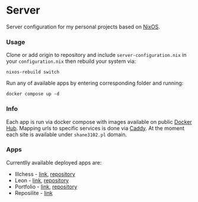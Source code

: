 # Server

Server configuration for my personal projects based on [NixOS](https://nixos.org/).

### Usage
Clone or add origin to repository and include `server-configuration.nix` in your `configuration.nix` then rebuild your system via: 
```
nixos-rebuild switch
```
Run any of available apps by entering corresponding folder and running:
```
docker compose up -d
```

### Info
Each app is run via docker compose with images available on public [Docker Hub](https://hub.docker.com). Mapping urls to specific services is done via [Caddy](https://caddyserver.com). At the moment each site is available under `shane3102.pl` domain.

### Apps
Currentlly available deployed apps are:
* Illchess - [link](https://illchess.shane3102.pl), [repository](https://github.com/shane3102/illchess)
* Leon - [link](https://leon.shane3102.pl), [repository](https://github.com/shane3102/leon)
* Portfolio - [link](https://bartlomiej.kucharczyk.shane3102.pl), [repository](https://github.com/shane3102/portfolio)
* Reposilite - [link](https://reposilite.shane3102.pl)
